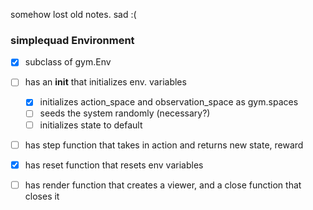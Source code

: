 somehow lost old notes. sad :(

### simplequad Environment
* [x] subclass of gym.Env
* [ ] has an __init__ that initializes env. variables
    * [x] initializes action_space and observation_space as gym.spaces
    * [ ] seeds the system randomly (necessary?)
    * [ ] initializes state to default
* [ ] has step function that takes in action and returns new state, reward
* [x] has reset function that resets env variables
* [ ] has render function that creates a viewer, and a close function that closes it
    